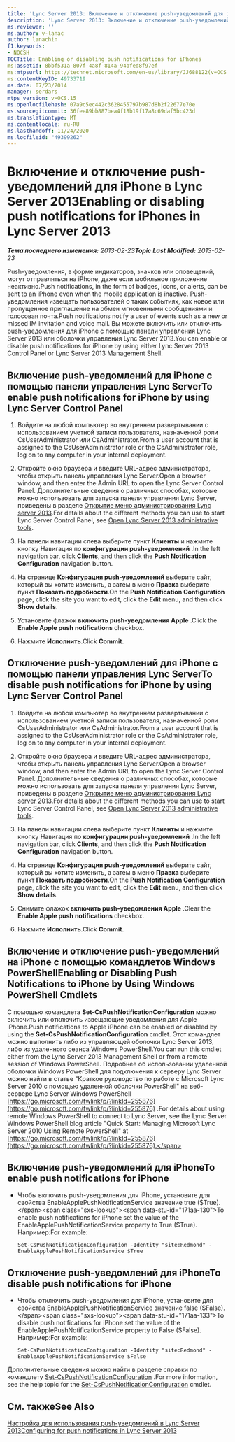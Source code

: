```yaml
---
title: 'Lync Server 2013: Включение и отключение push-уведомлений для iPhone'
description: 'Lync Server 2013: Включение и отключение push-уведомлений для iPhone.'
ms.reviewer: ''
ms.author: v-lanac
author: lanachin
f1.keywords:
- NOCSH
TOCTitle: Enabling or disabling push notifications for iPhones
ms:assetid: 8bbf531a-807f-4a8f-814a-94bfed8f97ef
ms:mtpsurl: https://technet.microsoft.com/en-us/library/JJ688122(v=OCS.15)
ms:contentKeyID: 49733719
ms.date: 07/23/2014
manager: serdars
mtps_version: v=OCS.15
ms.openlocfilehash: 07a9c5ec442c3628455797b987d8b2f22677e70e
ms.sourcegitcommit: 36fee89bb887bea4f18b19f17a8c69daf5bc423d
ms.translationtype: MT
ms.contentlocale: ru-RU
ms.lasthandoff: 11/24/2020
ms.locfileid: "49399262"
---
```

# <a name="enabling-or-disabling-push-notifications-for-iphones-in-lync-server-2013"></a><span data-ttu-id="171aa-103">Включение и отключение push-уведомлений для iPhone в Lync Server 2013</span><span class="sxs-lookup"><span data-stu-id="171aa-103">Enabling or disabling push notifications for iPhones in Lync Server 2013</span></span>

<div data-xmlns="http://www.w3.org/1999/xhtml">

<div class="topic" data-xmlns="http://www.w3.org/1999/xhtml" data-msxsl="urn:schemas-microsoft-com:xslt" data-cs="https://msdn.microsoft.com/">

<div data-asp="https://msdn2.microsoft.com/asp">



</div>

<div id="mainSection">

<div id="mainBody"><span data-ttu-id="171aa-104">

<span> </span></span><span class="sxs-lookup"><span data-stu-id="171aa-104">

<span> </span></span></span>

<span data-ttu-id="171aa-105">_**Тема последнего изменения:** 2013-02-23_</span><span class="sxs-lookup"><span data-stu-id="171aa-105">_**Topic Last Modified:** 2013-02-23_</span></span>

<span data-ttu-id="171aa-106">Push-уведомления, в форме индикаторов, значков или оповещений, могут отправляться на iPhone, даже если мобильное приложение неактивно.</span><span class="sxs-lookup"><span data-stu-id="171aa-106">Push notifications, in the form of badges, icons, or alerts, can be sent to an iPhone even when the mobile application is inactive.</span></span> <span data-ttu-id="171aa-107">Push-уведомления извещать пользователей о таких событиях, как новое или пропущенное приглашение на обмен мгновенными сообщениями и голосовая почта.</span><span class="sxs-lookup"><span data-stu-id="171aa-107">Push notifications notify a user of events such as a new or missed IM invitation and voice mail.</span></span> <span data-ttu-id="171aa-108">Вы можете включить или отключить push-уведомления для iPhone с помощью панели управления Lync Server 2013 или оболочки управления Lync Server 2013.</span><span class="sxs-lookup"><span data-stu-id="171aa-108">You can enable or disable push notifications for iPhone by using either Lync Server 2013 Control Panel or Lync Server 2013 Management Shell.</span></span>

<div>

## <a name="to-enable-push-notifications-for-iphone-by-using-lync-server-control-panel"></a><span data-ttu-id="171aa-109">Включение push-уведомлений для iPhone с помощью панели управления Lync Server</span><span class="sxs-lookup"><span data-stu-id="171aa-109">To enable push notifications for iPhone by using Lync Server Control Panel</span></span>

1.  <span data-ttu-id="171aa-110">Войдите на любой компьютер во внутреннем развертывании с использованием учетной записи пользователя, назначенной роли CsUserAdministrator или CsAdministrator.</span><span class="sxs-lookup"><span data-stu-id="171aa-110">From a user account that is assigned to the CsUserAdministrator role or the CsAdministrator role, log on to any computer in your internal deployment.</span></span>

2.  <span data-ttu-id="171aa-111">Откройте окно браузера и введите URL-адрес администратора, чтобы открыть панель управления Lync Server.</span><span class="sxs-lookup"><span data-stu-id="171aa-111">Open a browser window, and then enter the Admin URL to open the Lync Server Control Panel.</span></span> <span data-ttu-id="171aa-112">Дополнительные сведения о различных способах, которые можно использовать для запуска панели управления Lync Server, приведены в разделе [Открытие меню администрирования Lync server 2013](lync-server-2013-open-lync-server-administrative-tools.md).</span><span class="sxs-lookup"><span data-stu-id="171aa-112">For details about the different methods you can use to start Lync Server Control Panel, see [Open Lync Server 2013 administrative tools](lync-server-2013-open-lync-server-administrative-tools.md).</span></span>

3.  <span data-ttu-id="171aa-113">На панели навигации слева выберите пункт **Клиенты** и нажмите кнопку Навигация по **конфигурации push-уведомлений** .</span><span class="sxs-lookup"><span data-stu-id="171aa-113">In the left navigation bar, click **Clients**, and then click the **Push Notification Configuration** navigation button.</span></span>

4.  <span data-ttu-id="171aa-114">На странице **Конфигурация push-уведомлений** выберите сайт, который вы хотите изменить, а затем в меню **Правка** выберите пункт **Показать подробности**.</span><span class="sxs-lookup"><span data-stu-id="171aa-114">On the **Push Notification Configuration** page, click the site you want to edit, click the **Edit** menu, and then click **Show details**.</span></span>

5.  <span data-ttu-id="171aa-115">Установите флажок **включить push-уведомления Apple** .</span><span class="sxs-lookup"><span data-stu-id="171aa-115">Click the **Enable Apple push notifications** checkbox.</span></span>

6.  <span data-ttu-id="171aa-116">Нажмите **Исполнить**.</span><span class="sxs-lookup"><span data-stu-id="171aa-116">Click **Commit**.</span></span>

</div>

<div>

## <a name="to-disable-push-notifications-for-iphone-by-using-lync-server-control-panel"></a><span data-ttu-id="171aa-117">Отключение push-уведомлений для iPhone с помощью панели управления Lync Server</span><span class="sxs-lookup"><span data-stu-id="171aa-117">To disable push notifications for iPhone by using Lync Server Control Panel</span></span>

1.  <span data-ttu-id="171aa-118">Войдите на любой компьютер во внутреннем развертывании с использованием учетной записи пользователя, назначенной роли CsUserAdministrator или CsAdministrator.</span><span class="sxs-lookup"><span data-stu-id="171aa-118">From a user account that is assigned to the CsUserAdministrator role or the CsAdministrator role, log on to any computer in your internal deployment.</span></span>

2.  <span data-ttu-id="171aa-119">Откройте окно браузера и введите URL-адрес администратора, чтобы открыть панель управления Lync Server.</span><span class="sxs-lookup"><span data-stu-id="171aa-119">Open a browser window, and then enter the Admin URL to open the Lync Server Control Panel.</span></span> <span data-ttu-id="171aa-120">Дополнительные сведения о различных способах, которые можно использовать для запуска панели управления Lync Server, приведены в разделе [Открытие меню администрирования Lync server 2013](lync-server-2013-open-lync-server-administrative-tools.md).</span><span class="sxs-lookup"><span data-stu-id="171aa-120">For details about the different methods you can use to start Lync Server Control Panel, see [Open Lync Server 2013 administrative tools](lync-server-2013-open-lync-server-administrative-tools.md).</span></span>

3.  <span data-ttu-id="171aa-121">На панели навигации слева выберите пункт **Клиенты** и нажмите кнопку Навигация по **конфигурации push-уведомлений** .</span><span class="sxs-lookup"><span data-stu-id="171aa-121">In the left navigation bar, click **Clients**, and then click the **Push Notification Configuration** navigation button.</span></span>

4.  <span data-ttu-id="171aa-122">На странице **Конфигурация push-уведомлений** выберите сайт, который вы хотите изменить, а затем в меню **Правка** выберите пункт **Показать подробности**.</span><span class="sxs-lookup"><span data-stu-id="171aa-122">On the **Push Notification Configuration** page, click the site you want to edit, click the **Edit** menu, and then click **Show details**.</span></span>

5.  <span data-ttu-id="171aa-123">Снимите флажок **включить push-уведомления Apple** .</span><span class="sxs-lookup"><span data-stu-id="171aa-123">Clear the **Enable Apple push notifications** checkbox.</span></span>

6.  <span data-ttu-id="171aa-124">Нажмите **Исполнить**.</span><span class="sxs-lookup"><span data-stu-id="171aa-124">Click **Commit**.</span></span>

</div>

<div>

## <a name="enabling-or-disabling-push-notifications-to-iphone-by-using-windows-powershell-cmdlets"></a><span data-ttu-id="171aa-125">Включение и отключение push-уведомлений на iPhone с помощью командлетов Windows PowerShell</span><span class="sxs-lookup"><span data-stu-id="171aa-125">Enabling or Disabling Push Notifications to iPhone by Using Windows PowerShell Cmdlets</span></span>

<span data-ttu-id="171aa-126">С помощью командлета **Set-CsPushNotificationConfiguration** можно включить или отключить извещающие уведомления для Apple iPhone.</span><span class="sxs-lookup"><span data-stu-id="171aa-126">Push notifications to Apple iPhone can be enabled or disabled by using the **Set-CsPushNotificationConfiguration** cmdlet.</span></span> <span data-ttu-id="171aa-127">Этот командлет можно выполнить либо из управляющей оболочки Lync Server 2013, либо из удаленного сеанса Windows PowerShell.</span><span class="sxs-lookup"><span data-stu-id="171aa-127">You can run this cmdlet either from the Lync Server 2013 Management Shell or from a remote session of Windows PowerShell.</span></span> <span data-ttu-id="171aa-128">Подробнее об использовании удаленной оболочки Windows PowerShell для подключения к серверу Lync Server можно найти в статье "Краткое руководство по работе с Microsoft Lync Server 2010 с помощью удаленной оболочки PowerShell" на веб-сервере Lync Server Windows PowerShell [https://go.microsoft.com/fwlink/p/?linkId=255876](https://go.microsoft.com/fwlink/p/?linkid=255876) .</span><span class="sxs-lookup"><span data-stu-id="171aa-128">For details about using remote Windows PowerShell to connect to Lync Server, see the Lync Server Windows PowerShell blog article "Quick Start: Managing Microsoft Lync Server 2010 Using Remote PowerShell" at [https://go.microsoft.com/fwlink/p/?linkId=255876](https://go.microsoft.com/fwlink/p/?linkid=255876).</span></span>

<div>

## <a name="to-enable-push-notifications-for-iphone"></a><span data-ttu-id="171aa-129">Включение push-уведомлений для iPhone</span><span class="sxs-lookup"><span data-stu-id="171aa-129">To enable push notifications for iPhone</span></span>

  - <span data-ttu-id="171aa-130">Чтобы включить push-уведомления для iPhone, установите для свойства EnableApplePushNotificationService значение true ($True).</span><span class="sxs-lookup"><span data-stu-id="171aa-130">To enable push notifications for iPhone set the value of the EnableApplePushNotificationService property to True ($True).</span></span> <span data-ttu-id="171aa-131">Например:</span><span class="sxs-lookup"><span data-stu-id="171aa-131">For example:</span></span>
    
        Set-CsPushNotificationConfiguration -Identity "site:Redmond" -EnableApplePushNotificationService $True

</div>

<div>

## <a name="to-disable-push-notifications-for-iphone"></a><span data-ttu-id="171aa-132">Отключение push-уведомлений для iPhone</span><span class="sxs-lookup"><span data-stu-id="171aa-132">To disable push notifications for iPhone</span></span>

  - <span data-ttu-id="171aa-133">Чтобы отключить push-уведомления для iPhone, установите для свойства EnableApplePushNotificationService значение false ($False).</span><span class="sxs-lookup"><span data-stu-id="171aa-133">To disable push notifications for iPhone set the value of the EnableApplePushNotificationService property to False ($False).</span></span> <span data-ttu-id="171aa-134">Например:</span><span class="sxs-lookup"><span data-stu-id="171aa-134">For example:</span></span>
    
        Set-CsPushNotificationConfiguration -Identity "site:Redmond" -EnableApplePushNotificationService $False

</div>

<span data-ttu-id="171aa-135">Дополнительные сведения можно найти в разделе справки по командлету [Set-CsPushNotificationConfiguration](https://docs.microsoft.com/powershell/module/skype/Set-CsPushNotificationConfiguration) .</span><span class="sxs-lookup"><span data-stu-id="171aa-135">For more information, see the help topic for the [Set-CsPushNotificationConfiguration](https://docs.microsoft.com/powershell/module/skype/Set-CsPushNotificationConfiguration) cmdlet.</span></span>

</div>

<div>

## <a name="see-also"></a><span data-ttu-id="171aa-136">См. также</span><span class="sxs-lookup"><span data-stu-id="171aa-136">See Also</span></span>


[<span data-ttu-id="171aa-137">Настройка для использования push-уведомлений в Lync Server 2013</span><span class="sxs-lookup"><span data-stu-id="171aa-137">Configuring for push notifications in Lync Server 2013</span></span>](lync-server-2013-configuring-for-push-notifications.md)  
  

<span data-ttu-id="171aa-138"></div>

</div>

<span> </span>

</div>

</div>

</span><span class="sxs-lookup"><span data-stu-id="171aa-138"></div>

</div>

<span> </span>

</div>

</div>

</span></span></div>

